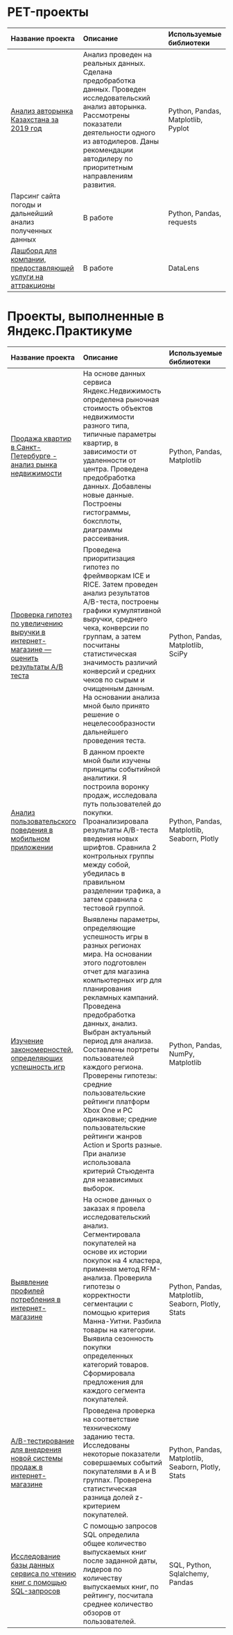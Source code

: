 # PET-проекты
 
| Название проекта                | Описание                | Используемые библиотеки            |
| :---------------------------------- | :---------------------  |:---------------------------------- | 
| [Анализ авторынка Казахстана за 2019 год](https://github.com/EvgeniyaRozh/Projects/tree/main/Auto_kz) | Анализ проведен на реальных данных. Сделана предобработка данных. Проведен исследовательский анализ авторынка. Рассмотрены показатели деятельности одного из автодилеров. Даны рекомендации автодилеру по приоритетным направлениям развития. | Python, Pandas, Matplotlib, Pyplot | 
| Парсинг сайта погоды и дальнейший анализ полученных данных | В работе  | Python, Pandas, requests | 
| [Дашборд для компании, предоставляющей услуги на аттракционы](https://datalens.yandex.ru/twkmkautffa8i-dashbord-bolid) | В работе  | DataLens | 
# Проекты, выполненные в Яндекс.Практикуме
 
| Название проекта                | Описание                | Используемые библиотеки            |
| :---------------------------------- | :---------------------  |:---------------------------------- | 
| [Продажа квартир в Санкт-Петербурге - анализ рынка недвижимости](https://github.com/EvgeniyaRozh/Projects/tree/main/Realty) |На основе данных сервиса Яндекс.Недвижимость определена рыночная стоимость объектов недвижимости разного типа, типичные параметры квартир, в зависимости от удаленности от центра. Проведена предобработка данных. Добавлены новые данные. Построены гистограммы, боксплоты, диаграммы рассеивания. | Python, Pandas, Matplotlib | 
| [Проверка гипотез по увеличению выручки в интернет-магазине — оценить результаты A/B теста](https://github.com/EvgeniyaRozh/Projects/tree/main/Online%20store) |Проведена приоритизация гипотез по фреймворкам ICE и RICE. Затем проведен анализ результатов A/B-теста, построены графики кумулятивной выручки, среднего чека, конверсии по группам, а затем посчитаны статистическая значимость различий конверсий и средних чеков по сырым и очищенным данным. На основании анализа мной было принято решение о нецелесообразности дальнейшего проведения теста. | Python, Pandas, Matplotlib, SciPy | 
| [Анализ пользовательского поведения в мобильном приложении](https://github.com/EvgeniyaRozh/Projects/tree/main/StartUp) | В данном проекте мной были изучены принципы событийной аналитики. Я построила воронку продаж, исследовала путь пользователей до покупки. Проанализировала результаты A/B-теста введения новых шрифтов. Сравнила 2 контрольных группы между собой, убедилась в правильном разделении трафика, а затем сравнила с тестовой группой. | Python, Pandas, Matplotlib, Seaborn, Plotly | 
| [Изучение закономерностей, определяющих успешность игр](https://github.com/EvgeniyaRozh/Projects/tree/main/Games) | Выявлены параметры, определяющие успешность игры в разных регионах мира. На основании этого подготовлен отчет для магазина компьютерных игр для планирования рекламных кампаний. Проведена предобработка данных, анализ. Выбран актуальный период для анализа. Составлены портреты пользователей каждого региона. Проверены гипотезы: средние пользовательские рейтинги платформ Xbox One и PC одинаковые; средние пользовательские рейтинги жанров Action и Sports разные. При анализе использовала критерий Стьюдента для независимых выборок. | Python, Pandas, NumPy, Matplotlib | 
| [Выявление профилей потребления в интернет-магазине](https://github.com/EvgeniyaRozh/Projects/tree/main/E-comm) | На основе данных о заказах я провела исследовательский анализ. Сегментировала покупателей на основе их истории покупок на 4 кластера, применяя метод RFM-анализа. Проверила гипотезы о корректности сегментации с помощью критерия Манна-Уитни. Разбила товары на категории. Выявила сезонность покупки определенных категорий товаров. Сформировала предложения для каждого сегмента покупателей. | Python, Pandas, Matplotlib, Seaborn, Plotly, Stats | 
| [A/B-тестирование для внедрения новой системы продаж в интернет-магазине](https://github.com/EvgeniyaRozh/Projects/tree/main/AB_test) | Проведена проверка на соответствие техническому заданию теста. Исследованы некоторые показатели совершаемых событий покупателями в A и B группах. Проверена статистическая разница долей z-критерием покупателей. | Python, Pandas, Matplotlib, Seaborn, Plotly, Stats | 
| [Исследование базы данных сервиса по чтению книг с помощью SQL-запросов](https://github.com/EvgeniyaRozh/Projects/tree/main/SQL) | С помощью запросов SQL определила общее количество выпускаемых книг после заданной даты, лидеров по количеству выпускаемых книг, по рейтингу, посчитала среднее количество обзоров от пользователей. | SQL, Python, Sqlalchemy, Pandas | 
